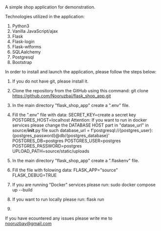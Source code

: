 A simple shop application for demonstration.

Technologies utilized in the application:
1. Python3
2. Vanilla JavaScript/ajax
3. Flask
4. Flask-login
5. Flask-wtforms
6. SQLAalchemy
7. Postgresql
8. Bootstrap

In order to install and launch the application, please follow the steps below:
1. If you do not have git, please install it.

2. Clone the repository from the GitHub using this command:
    git clone https://github.com/Nooruzbai/flask_shop_app.git

3. In the main directory "flask_shop_app" create a ".env" file.

4. Fill the ".env" file with data:
SECRET_KEY=create a secret key
POSTGRES_HOST=localhost
        Attention: If you want to run in docker services please change the DATABASE HOST part in "datase_url"
        in source/__init__.py file such database_url = f'postgresql://{postgres_user}:{postgres_password}@db/{postgres_database}'
POSTGRES_DB=postgres
POSTGRES_USER=postgres
POSTGRES_PASSWORD=postgres
UPLOAD_PATH=source/static/uploads

5. In the main directory "flask_shop_app" create a ".flaskenv" file.
6. Fill the file with folowing data:
FLASK_APP="source"
FLASK_DEBUG=TRUE

7. If you are running "Docker" services please run: 
    sudo docker compose up --build
8. If you want to run locally please run:
    flask run
9. 
If you have ecountered any issues please write me to nooruzbay@gmail.com